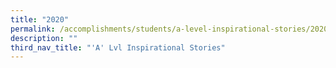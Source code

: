 ```yaml
---
title: "2020"
permalink: /accomplishments/students/a-level-inspirational-stories/2020/cherish/
description: ""
third_nav_title: "'A' Lvl Inspirational Stories"
---
```


